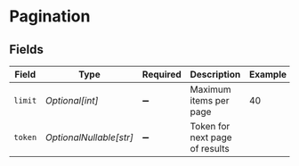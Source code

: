 # Pagination


## Fields

| Field                          | Type                           | Required                       | Description                    | Example                        |
| ------------------------------ | ------------------------------ | ------------------------------ | ------------------------------ | ------------------------------ |
| `limit`                        | *Optional[int]*                | :heavy_minus_sign:             | Maximum items per page         | 40                             |
| `token`                        | *OptionalNullable[str]*        | :heavy_minus_sign:             | Token for next page of results |                                |